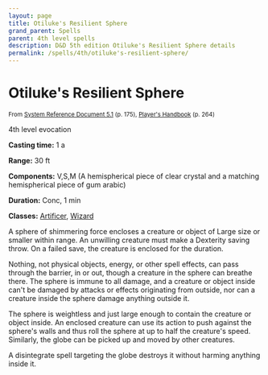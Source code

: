 ```yaml
---
layout: page
title: Otiluke's Resilient Sphere
grand_parent: Spells
parent: 4th level spells 
description: D&D 5th edition Otiluke's Resilient Sphere details
permalink: /spells/4th/otiluke's-resilient-sphere/
---
```


# Otiluke's Resilient Sphere

<small>From <a target="_blank" href="https://media.wizards.com/2016/downloads/DND/SRD-OGL_V5.1.pdf">System Reference Document 5.1</a> (p. 175), <a target="_blank" href="https://dnd.wizards.com/products/tabletop-games/rpg-products/rpg_playershandbook">Player's Handbook</a> (p. 264)</small>


4th level evocation

**Casting time:** 1 a

**Range:** 30 ft

**Components:** V,S,M (A hemispherical piece of clear crystal and a matching hemispherical piece of gum arabic)

**Duration:** Conc, 1 min

**Classes:** [Artificer](/classes/artificer/), [Wizard](/classes/wizard/)

A sphere of shimmering force encloses a creature or object of Large size or smaller within range. An unwilling creature must make a Dexterity saving throw. On a failed save, the creature is enclosed for the duration.

   Nothing, not physical objects, energy, or other spell effects, can pass through the barrier, in or out, though a creature in the sphere can breathe there. The sphere is immune to all damage, and a creature or object inside can't be damaged by attacks or effects originating from outside, nor can a creature inside the sphere damage anything outside it.

   The sphere is weightless and just large enough to contain the creature or object inside. An enclosed creature can use its action to push against the sphere's walls and thus roll the sphere at up to half the creature's speed. Similarly, the globe can be picked up and moved by other creatures.

   A disintegrate spell targeting the globe destroys it without harming anything inside it.